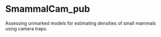 # SmammalCam_pub
Assessing unmarked models for estimating densities of small mammals using camera traps.
